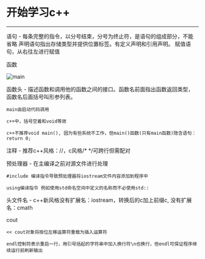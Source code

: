 # **开始学习c++**

***

语句 - 每条完整的指令，以分号结束，分号为终止符，是语句的组成部分，不能省略
    声明语句指出存储类型并提供位置标签。有定义声明和引用声明。
    赋值语句，从右往左进行赋值

函数

![main]()

函数头 - 描述函数和调用他的函数之间的接口。函数名前面指出函数返回类型，函数名后面括号叫形参列表。
    
    main由启动代码调用
    
    c++中，括号空着和void等效
    
    c++不推荐void main(), 因为有些系统不工作，但main()函数(只有main函数)隐含语句：return 0;

注释 - 推荐c++风格：//，c风格/* */可跨行但需配对

预处理器 - 在主编译之前对源文件进行处理
    
    #include 编译指令导致预处理器将iostream文件内容添加到程序中
    
    using编译指令 例如使用std命名空间中定义的名称而不必使用std::

头文件名 - c++新风格没有扩展名：iostream，转换后的c加上前缀c, 没有扩展名：cmath

cout
    
    << cout对象将按位左移运算符重载为插入运算符
    
    endl控制符表示重启一行，用引号括起的字符串中加入换行符\n也换行，但endl可保证程序继续运行前刷新输出
    
